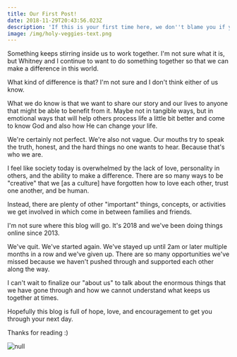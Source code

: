 ```yaml
---
title: Our First Post!
date: 2018-11-29T20:43:56.023Z
description: 'If this is your first time here, we don''t blame you if you leave :)'
image: /img/holy-veggies-text.png
---
```

Something keeps stirring inside us to work together. I'm not sure what it is, but Whitney and I continue to want to do something together so that we can make a difference in this world.

What kind of difference is that? I'm not sure and I don't think either of us know.

What we do know is that we want to share our story and our lives to anyone that might be able to benefit from it. Maybe not in tangible ways, but in emotional ways that will help others process life a little bit better and come to know God and also how He can change your life.

We're certainly not perfect. We're also not vague. Our mouths try to speak the truth, honest, and the hard things no one wants to hear. Because that's who we are.

I feel like society today is overwhelmed by the lack of love, personality in others, and the ability to make a difference. There are so many ways to be "creative" that we \[as a culture] have forgotten how to love each other, trust one another, and be human.

Instead, there are plenty of other "important" things, concepts, or activities we get involved in which come in between families and friends.

I'm not sure where this blog will go. It's 2018 and we've been doing things online since 2013.

We've quit. We've started again. We've stayed up until 2am or later multiple months in a row and we've given up. There are so many opportunities we've missed because we haven't pushed through and supported each other along the way.

I can't wait to finalize our "about us" to talk about the enormous things that we have gone through and how we cannot understand what keeps us together at times. 

Hopefully this blog is full of hope, love, and encouragement to get you through your next day.

Thanks for reading :)

![null](/img/nick_signature.svg)
